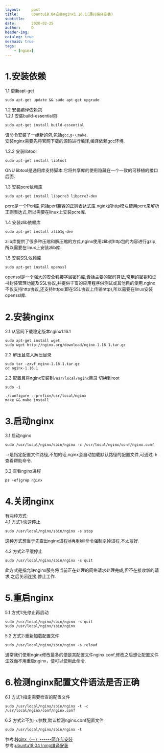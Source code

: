 ```yaml
---
layout:     post
title:      ubuntu18.04安装nginx1.16.1(源码编译安装)
subtitle:   
date:       2020-02-25
author:     D
header-img: 
catalog: true
mermaid: true
tags:
    - [nginx]
---
```


# 1.安装依赖
1.1 更新apt-get
```
sudo apt-get update && sudo apt-get upgrade
```

1.2 安装编译依赖包<br>
1.2.1 安装build-essential包
```
sudo apt-get install build-essential
```
该命令安装了一组新的包,包括`gcc`,`g++`,`make`.<br>
安装nginx需要先将官网下载的源码进行编译,编译依赖gcc环境.

1.2.2 安装libtool
```
sudo apt-get install libtool
```
GNU libtool是通用库支持脚本.它将共享库的使用隐藏在一个一致的可移植的接口后面.

1.3 安装pcre依赖库
```
sudo apt-get install libpcre3 libpcre3-dev
```
pcre是一个Perl库,包括perl兼容的正则表达式库.nginx的http模块使用pcre来解析正则表达式,所以需要在linux上安装pcre库.

1.4 安装zlib依赖库
```
sudo apt-get install zlib1g-dev
```
zlib库提供了很多种压缩和解压缩的方式,nginx使用zlib对http包的内容进行gzip,所以需要在linux上安装zlib库.

1.5 安装SSL依赖库
```
sudo apt-get install openssl
```
openssl是一个强大的安全套接字层密码库,囊括主要的密码算法,常用的密钥和证书封装管理功能及SSL协议,并提供丰富的应用程序供测试或其他目的使用.nginx不仅支持http协议,还支持https(即在SSL协议上传输http),所以需要在linux安装openssl库.

# 2.安装nginx
2.1 从官网下载稳定版本nginx1.16.1
```
sudo apt-get install wget
sudo wget http://nginx.org/download/nginx-1.16.1.tar.gz
```
2.2 解压且进入解压目录
```
sudo tar -zxvf nginx-1.16.1.tar.gz
cd nginx-1.16.1
```
2.3 配置且将nginx安装到`/usr/local/nginx`目录
切换到root
```
sudo -i  
```
```
./configure --prefix=/usr/local/nginx
make && make install
```
# 3.启动nginx
3.1 启动nginx
```
sudo /usr/local/nginx/sbin/nginx -c /usr/local/nginx/conf/nginx.conf
```
`-c`是指定配置文件路径,不加的话,nginx会自动加载默认路径的配置文件,可通过`-h`查看帮助命令.

3.2 查看nginx进程
```
ps -ef|grep nginx
```
# 4.关闭nginx
有两种方式:<br>
4.1 方式1:快速停止
```
sudo /usr/local/nginx/sbin/nginx -s stop
```
这种方式想当于先查出nginx进程id再用kill命令强制杀掉进程,不太友好.

4.2 方式2:平缓停止
```
sudo /usr/local/nginx/sbin/nginx -s quit
```
此方式是指允许nginx服务将当前正在处理的网络请求处理完成,但不在接收新的请求,之后关闭连接,停止工作.

# 5.重启nginx
5.1 方式1:先停止再启动
```
sudo /usr/local/nginx/sbin/nginx -s quit
sudo /usr/local/nginx/sbin/nginx 
```
5.2 方式2:重新加载配置文件
```
sudo /usr/local/nginx/sbin/nginx -s reload
```
通常我们使用nginx修改最多的便是其配置文件nginx.conf,修改之后想让配置文件生效而不用重启nginx，便可以使用此命令.

# 6.检测nginx配置文件语法是否正确
6.1 方式1:指定需要检查的配置文件
```
sudo /usr/local/nginx/sbin/nginx -t -c /usr/local/nginx/conf/nginx.conf
```
6.2 方式2:不加`-c`参数,默认检测nginx.conf配置文件
```
sudo /usr/local/nginx/sbin/nginx -t
```

参考:[Nginx（一）------简介与安装](https://www.cnblogs.com/ysocean/p/9384877.html)<br>
参考:[ubuntu18.04 lnmp编译安装](https://jianshu.com/p/157fb7f28bf7)


